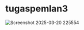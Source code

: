 # tugaspemlan3
![Screenshot 2025-03-20 225554](https://github.com/user-attachments/assets/c8dbdfce-c0a0-4e12-b510-0a37b5343611)
